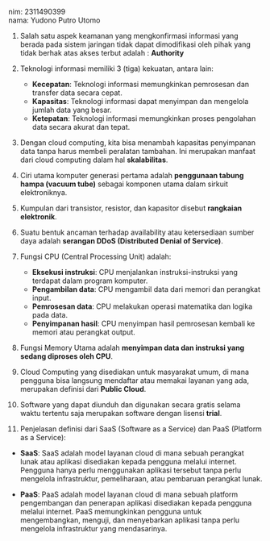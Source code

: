 nim: 2311490399\
nama: Yudono Putro Utomo

1. Salah satu aspek keamanan yang mengkonfirmasi informasi yang berada pada sistem jaringan tidak dapat dimodifikasi oleh pihak yang tidak berhak atas akses terbut adalah : **Authority**

2. Teknologi informasi memiliki 3 (tiga) kekuatan, antara lain:

   - **Kecepatan**: Teknologi informasi memungkinkan pemrosesan dan transfer data secara cepat.
   - **Kapasitas**: Teknologi informasi dapat menyimpan dan mengelola jumlah data yang besar.
   - **Ketepatan**: Teknologi informasi memungkinkan proses pengolahan data secara akurat dan tepat.

3. Dengan cloud computing, kita bisa menambah kapasitas penyimpanan data tanpa harus membeli peralatan tambahan. Ini merupakan manfaat dari cloud computing dalam hal **skalabilitas**.

4. Ciri utama komputer generasi pertama adalah **penggunaan tabung hampa (vacuum tube)** sebagai komponen utama dalam sirkuit elektroniknya.

5. Kumpulan dari transistor, resistor, dan kapasitor disebut **rangkaian elektronik**.

6. Suatu bentuk ancaman terhadap availability atau ketersediaan sumber daya adalah **serangan DDoS (Distributed Denial of Service)**.

7. Fungsi CPU (Central Processing Unit) adalah:

   - **Eksekusi instruksi**: CPU menjalankan instruksi-instruksi yang terdapat dalam program komputer.
   - **Pengambilan data**: CPU mengambil data dari memori dan perangkat input.
   - **Pemrosesan data**: CPU melakukan operasi matematika dan logika pada data.
   - **Penyimpanan hasil**: CPU menyimpan hasil pemrosesan kembali ke memori atau perangkat output.

8. Fungsi Memory Utama adalah **menyimpan data dan instruksi yang sedang diproses oleh CPU**.

9. Cloud Computing yang disediakan untuk masyarakat umum, di mana pengguna bisa langsung mendaftar atau memakai layanan yang ada, merupakan definisi dari **Public Cloud**.

10. Software yang dapat diunduh dan digunakan secara gratis selama waktu tertentu saja merupakan software dengan lisensi **trial**.

11. Penjelasan definisi dari SaaS (Software as a Service) dan PaaS (Platform as a Service):

   - **SaaS**: SaaS adalah model layanan cloud di mana sebuah perangkat lunak atau aplikasi disediakan kepada pengguna melalui internet. Pengguna hanya perlu menggunakan aplikasi tersebut tanpa perlu mengelola infrastruktur, pemeliharaan, atau pembaruan perangkat lunak.
   
   - **PaaS**: PaaS adalah model layanan cloud di mana sebuah platform pengembangan dan penerapan aplikasi disediakan kepada pengguna melalui internet. PaaS memungkinkan pengguna untuk mengembangkan, menguji, dan menyebarkan aplikasi tanpa perlu mengelola infrastruktur yang mendasarinya.